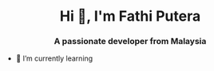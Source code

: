 <h1 align="center">Hi 👋, I'm Fathi Putera</h1>
<h3 align="center">A passionate developer from Malaysia</h3>

- 🌱 I’m currently learning
